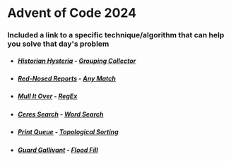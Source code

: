 # Advent of Code 2024

### Included a link to a specific technique/algorithm that can help you solve that day's problem

* ##### [Historian Hysteria](https://github.com/iliyaYanev/advent-of-code-2024/tree/master/src/main/java/day_01) **-** [Grouping Collector](https://www.baeldung.com/java-groupingby-count)
* ##### [Red-Nosed Reports](https://github.com/iliyaYanev/advent-of-code-2024/tree/master/src/main/java/day_02) **-** [Any Match](https://www.geeksforgeeks.org/stream-anymatch-java-examples/)
* ##### [Mull It Over](https://github.com/iliyaYanev/advent-of-code-2024/tree/master/src/main/java/day_03) **-** [RegEx](https://www.geeksforgeeks.org/regular-expressions-in-java/)
* ##### [Ceres Search](https://github.com/iliyaYanev/advent-of-code-2024/tree/master/src/main/java/day_04) **-** [Word Search](https://www.geeksforgeeks.org/search-a-word-in-a-2d-grid-of-characters/)
* ##### [Print Queue](https://github.com/iliyaYanev/advent-of-code-2024/tree/master/src/main/java/day_05) **-** [Topological Sorting](https://www.geeksforgeeks.org/topological-sorting/)
* ##### [Guard Gallivant](https://github.com/iliyaYanev/advent-of-code-2024/tree/master/src/main/java/day_06) **-** [Flood Fill](https://en.wikipedia.org/wiki/Flood_fill)
